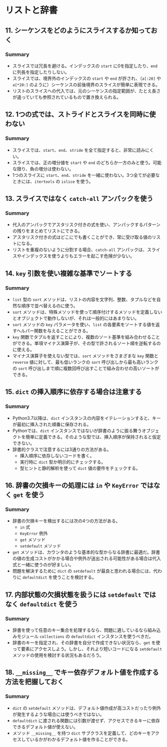 # リストと辞書
## 11. シーケンスをどのようにスライスするか知っておく
### Summary
* スライスでは冗長を避ける。インデックスの `start` に0を指定したり、`end` に列長を指定したりしない。
* スライスでは、境界外のインデックスの `start` や `end` が許され、（`a[:20]` や `a[*20:]` のように）シーケンスの前後境界のスライスが簡単に表現できる。
* リストのスライスへの代入では、元のシーケンスの指定範囲が、たとえ長さが違っていても参照されているもので置き換えられる。


## 12. 1つの式では、ストライドとスライスを同時に使わない
### Summary
* スライスでは、`start`、`end`、`stride` を全て指定すると、非常に読みにくい。
* スライスでは、正の増分値を `start` や `end` のどちらか一方のみと使う。可能な限り、負の増分は使わない。
* 1つのスライスに `start`、`end`、`stride` を一緒に使わない。3つ全てが必要なときには、`itertools` の `islice` を使う。


## 13. スライスではなく `catch-all` アンパックを使う
### Summary
* 代入のアンパックでアスタリスク付きの式を使い、アンパックするパターンの残りをまとめてリストにできる。
* アスタリスク付きの式はどこにでも書くことができ、常に受け取る値のリストになる。
* リストを重複のないように分割する場合、`catch-all` アンパックは、スライスやインデックスを使うよりもエラーを起こす危険が少ない。


## 14. `key` 引数を使い複雑な基準でソートする
### Summary
* `list` 型の `sort` メソッドは、リストの内容を文字列、整数、タプルなどを自然な順序で並べ替えるのに使う。
* `sort` メソッドは、特殊メソッドを使って順序付けするメソッドを定義しないとオブジェクトで動作しないが、それは一般的にはあまりない。
* `sort` メソッドの `key` パラメータを使い、`list` の各要素をソートする値を返すヘルパー関数を与えることができる。
* `key` 関数でタプルを返すことにより、複数のソート基準を組み合わせることができる。単項マイナス演算子が、その型で許されるソート順を逆転するのに使える。
* マイナス演算子を使えない型では、`sort` メソッドをさまざまな `key` 関数と `reverse` 値に対して、最も低いランクの `sort` 呼び出しから最も高いランクの `sort` 呼び出しまで順に複数回呼び出すことで組み合わせの高いソートができる。


## 15. `dict` の挿入順序に依存する場合は注意する
### Summary
* Python3.7以降は、`dict` インスタンスの内容をイテレーションすると、キーが最初に挿入された順番に保存される。
* Pythonでは、`dict` インスタンスではないが辞書のように振る舞うオブジェクトを簡単に定義できる。そのような型では、挿入順序が保持されると仮定できない。
* 辞書的クラスで注意するには3通りの方法がある。
  * 挿入順序に依存しないコードを書く。
  * 実行時に `dict` 型か明示的にチェックする。
  * 型ヒントと静的解析を使って `dict` 値の要件をチェックする。


## 16. 辞書の欠損キーの処理には `in` や `KeyError` ではなく `get` を使う
### Summary
* 辞書の欠損キーを検出するには次の4つの方法がある。
  * `in` 式
  * `KeyError` 例外
  * `get` メソッド
  * `setdefault` メソッド
* `get` メソッドは、カウンタのような基本的な型からなる辞書に最適だ。辞書の値の生成コストがかかる場合や例外が送出される可能性がある場合は代入式と一緒に使うのが好ましい。
* 問題を解決するために `dict` の `setdefault` が最良と思われる場合には、代わりに `defaultdict` を使うことを検討する。


## 17. 内部状態の欠損状態を扱うには `setdefault` ではなく `defaultdict` を使う
### Summary
* 辞書を使って任意のキー集合を処理するなら、問題に適しているなら組み込みモジュール `collections` の `defaultdict` インスタンスを使うべきだ。
* 辞書のキーを指定され、その辞書を自分で作成できない状況なら、`get` を使って要素にアクセスしよう。しかし、それより短いコードになる `setdefault` メソッドの使用を検討する状況もあるだろう。


## 18. `__missing__` でキー依存デフォルト値を作成する方法を把握しておく
### Summary
* `dict` の `setdefault` メソッドは、デフォルト値作成が高コストだったり例外が発生するような場合には使うべきではない。
* `defaultdict` に渡される関数には引数が渡せず、アクセスできるキーに依存できるデフォルト値が使えない。
* メソッド `__missing__` を持つ `dict` サブクラスを定義して、どのキーをアクセスしているかがわかるデフォルト値を作ることができる。
